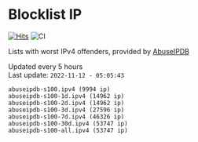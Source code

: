 # Blocklist IP

[![Hits](https://hits.seeyoufarm.com/api/count/incr/badge.svg?url=https%3A%2F%2Fgithub.com%2Fborestad%2Fblocklist-ip%2F&count_bg=%2379C83D&title_bg=%23555555&icon=&icon_color=%23E7E7E7&title=hits&edge_flat=false)](https://hits.seeyoufarm.com)  ![CI](https://img.shields.io/github/workflow/status/borestad/blocklist-ip/CI?style=flat-square)

Lists with worst IPv4 offenders, provided by [AbuseIPDB](https://www.abuseipdb.com/)

<!-- FOOTER-PLACEHOLDER -->
Updated every 5 hours<br>
Last update: `2022-11-12 - 05:05:43`
```
abuseipdb-s100.ipv4 (9994 ip)
abuseipdb-s100-1d.ipv4 (14962 ip)
abuseipdb-s100-2d.ipv4 (14962 ip)
abuseipdb-s100-3d.ipv4 (27596 ip)
abuseipdb-s100-7d.ipv4 (46326 ip)
abuseipdb-s100-30d.ipv4 (53747 ip)
abuseipdb-s100-all.ipv4 (53747 ip)
```
